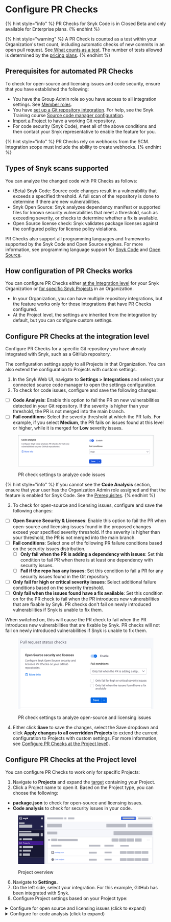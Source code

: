 # Configure PR Checks

{% hint style="info" %}
PR Checks for Snyk Code is in Closed Beta and only available for Enterprise plans.
{% endhint %}

{% hint style="warning" %}
A PR Check is counted as a test within your Organization's test count, including automatic checks of new commits in an open pull request. See[ What counts as a test](https://support.snyk.io/hc/en-us/articles/360000925418-What-counts-as-a-test-). The number of tests allowed is determined by the [pricing plans](../../more-info/plans.md).
{% endhint %}

## Prerequisites for automated PR Checks

To check for open-source and licensing issues and code security, ensure that you have established the following:

* You have the Group Admin role so you have access to all integration settings. See [Member roles](../../snyk-admin/manage-users-and-permissions/member-roles.md).
* You have [set up a Git repository integration](../../integrations/git-repository-scm-integrations/). For help, see the Snyk Training course [Source code manager configuration](https://training.snyk.io/learn/course/source-code-manager-configurations).
* [Import a Project](../../getting-started/quickstart/import-a-project.md) to have a working Git repository.
* For code security (Snyk Code), meet all of the above conditions and then contact your Snyk representative to enable the feature for you.&#x20;

{% hint style="info" %}
PR Checks rely on webhooks from the SCM. Integration scope must include the ability to create webhooks.
{% endhint %}

## Types of Snyk scans supported

You can analyze the changed code with PR Checks as follows:

* (Beta) Snyk Code: Source code changes result in a vulnerability that exceeds a specified threshold. A full scan of the repository is done to determine if there are new vulnerabilities.&#x20;
* Snyk Open Source: Snyk analyzes dependency manifest or supported files for known security vulnerabilities that meet a threshold, such as exceeding severity, or checks to determine whether a fix is available.&#x20;
* Open Source license check: Snyk validates package licenses against the configured policy for license policy violations.

PR Checks also support all programming languages and frameworks supported by the Snyk Code and Open Source engines. For more information, see programming language support for [Snyk Code](../../scan-applications/snyk-code/snyk-code-language-and-framework-support.md) and [Open Source](../../scan-applications/snyk-open-source/snyk-open-source-supported-languages-and-package-managers/).

## How configuration of PR Checks works

You can configure PR Checks either [at the Integration level](configure-pr-checks.md#configure-pr-checks-at-the-integration-level) for your Snyk Organization or [for specific Snyk Projects](configure-pr-checks.md#configure-pr-checks-at-the-project-level) in an Organization.

* In your Organization, you can have multiple repository integrations, but the feature works only for those integrations that have PR Checks configured.
* At the Project level, the settings are inherited from the integration by default, but you can configure custom settings.

## Configure PR Checks at the integration level

Configure PR Checks for a specific Git repository you have already integrated with Snyk, such as a GitHub repository.

The configuration settings apply to all Projects in that Organization. You can also extend the configuration to Projects with custom settings.

1. In the Snyk Web UI, navigate to **Settings >** **Integrations** and select your connected source code manager to open the settings configuration.
2. To check for code issues, configure and save the following changes:

* [ ] **Code Analysis**: Enable this option to fail the PR on new vulnerabilities detected in your Git repository. If the severity is higher than your threshold, the PR is not merged into the main branch.&#x20;
* [ ] **Fail conditions**: Select the severity threshold at which the PR fails. For example, if you select **Medium**, the PR fails on issues found at this level or higher, while it is merged for **Low** severity issues.

<figure><img src="../../.gitbook/assets/enable analyze code.png" alt="PR check settings to analyze code issues."><figcaption><p>PR check settings to analyze code issues</p></figcaption></figure>

{% hint style="info" %}
If you cannot see the **Code Analysis** section, ensure that your user has the Organization Admin role assigned and that the feature is enabled for Snyk Code. See the  [Prerequisites](configure-pr-checks.md#prerequisites).
{% endhint %}

3. To check for open-source and licensing issues, configure and save the following changes:

* [ ] **Open Source Security & Licenses**: Enable this option to fail the PR when open-source and licensing issues found in the proposed changes exceed your specified severity threshold. If the severity is higher than your threshold, the PR is not merged into the main branch.
* [ ] **Fail conditions**: Select one of the following PR failure conditions based on the security issues distribution.
  * [ ] **Only fail when the PR is adding a dependency with issues**: Set this condition to fail PR when there is at least one dependency with security issues.
  * [ ] **Fail if the repo has any issues**: Set this condition to fail a PR for any security issues found in the Git repository.
* [ ] **Only fail for high or critical severity issues**: Select additional failure conditions based on the severity threshold.
* [ ] **Only fail when the issues found have a fix available**: Set this condition on for the PR check to fail when the PR introduces new vulnerabilities that are fixable by Snyk. PR checks don't fail on newly introduced vulnerabilities if Snyk is unable to fix them.&#x20;

When switched on, this will cause the PR check to fail when the PR introduces new vulnerabilities that are fixable by Snyk. PR checks will not fail on newly introduced vulnerabilities if Snyk is unable to fix them.

<figure><img src="../../.gitbook/assets/Screenshot 2023-04-28 at 12.06.13 (1).png" alt="Pull request check settings to analyze open-source and licensing issues." width="563"><figcaption><p>PR check settings to analyze open-source and licensing issues</p></figcaption></figure>

4. Either click **Save** to save the changes, select the Save dropdown and click **Apply changes to all overridden Projects** to extend the current configuration to Projects with custom settings. For more information, see [Configure PR Checks at the Project level](configure-pr-checks.md#configure-pr-checks-at-the-project-level)).

## Configure PR Checks at the Project level

You can configure PR Checks to work only for specific Projects:

1. Navigate to **Projects** and expand the [target](../../snyk-admin/snyk-projects/#target) containing your Project.
2. Click a Project name to open it. Based on the Project type, you can choose the following:

* **package.json** to check for open-source and licensing issues.
* **Code analysis** to check for security issues in your code.

<figure><img src="../../.gitbook/assets/configure_pr_checks_project_level.png" alt="Project overview"><figcaption><p>Project overview</p></figcaption></figure>

6. Navigate to **Settings.**
7. On the left side, select your integration. For this example, GitHub has been integrated with Snyk.
8. Configure Project settings based on your Project type:

<details>

<summary>Configure for open source and licensing issues (click to expand)</summary>

1. In **Snyk test for pull request** select **Custom** to configure the settings.
2. Enable the option to fail the PR when open-source and licensing issues found in the proposed changes exceed your specified severity threshold.
3. Configure the following settings:

* [ ] **Fail conditions**: Select one of the following PR failure conditions based on the security issues distribution.
  * [ ] **Only fail when the PR is adding a dependency with issues**: Set this condition when there is at least one dependency with security issues.
  * [ ] **Fail if the repo has any issues**: Set this condition for any security issues found in the Git repository.
* [ ] **Only fail for high or critical severity issues**: Select additional failure conditions based on the severity threshold.
* [ ] **Only fail when the issues found have a fix available**: Set this condition on or more if the issues found have a dependency or package with a version in which the issue is fixed.

4. **Update Snyk pull request settings** to save changes.

</details>

<details>

<summary>Configure for code analysis (click to expand)</summary>

1. In **Snyk Code for pull request** select **Custom** to configure the settings.
2. Enable this option to fail the PR when the security issues found in the proposed changes exceed your specified severity threshold.
3. Configure the following settings:

* [ ] **Minimal severity to fail PR check**: Select the severity threshold at which the PR fails. For example, if you select **Medium**, the PR fails on issues found at this level or above, while it is merged for **Low** severity issues.

4. **Update Snyk pull request settings** to save changes.

</details>

###
